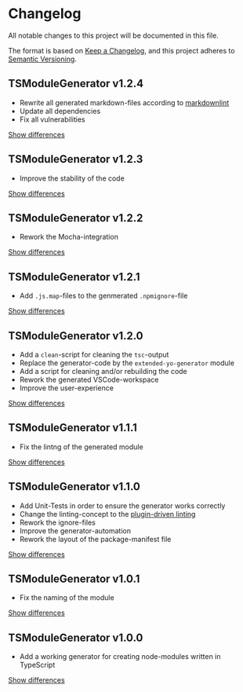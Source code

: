 # Changelog
All notable changes to this project will be documented in this file.

The format is based on [Keep a Changelog](https://keepachangelog.com/en/1.0.0/),
and this project adheres to [Semantic Versioning](https://semver.org/spec/v2.0.0.html).

## TSModuleGenerator v1.2.4
  - Rewrite all generated markdown-files according to [markdownlint](https://npmjs.org/package/markdownlint)
  - Update all dependencies
  - Fix all vulnerabilities

[Show differences](https://github.com/manuth/TSModuleGenerator/compare/v1.2.3...v1.2.4)

## TSModuleGenerator v1.2.3
  - Improve the stability of the code

[Show differences](https://github.com/manuth/TSModuleGenerator/compare/v1.2.2...v1.2.3)

## TSModuleGenerator v1.2.2
  - Rework the Mocha-integration

[Show differences](https://github.com/manuth/TSModuleGenerator/compare/v1.2.1...v1.2.2)

## TSModuleGenerator v1.2.1
  - Add `.js.map`-files to the genmerated `.npmignore`-file

[Show differences](https://github.com/manuth/TSModuleGenerator/compare/v1.2.0...v1.2.1)

## TSModuleGenerator v1.2.0
  - Add a `clean`-script for cleaning the `tsc`-output
  - Replace the generator-code by the `extended-yo-generator` module
  - Add a script for cleaning and/or rebuilding the code
  - Rework the generated VSCode-workspace
  - Improve the user-experience

[Show differences](https://github.com/manuth/TSModuleGenerator/compare/v1.1.1...v1.2.0)

## TSModuleGenerator v1.1.1
  - Fix the lintng of the generated module

[Show differences](https://github.com/manuth/TSModuleGenerator/compare/v1.1.0...v1.1.1)

## TSModuleGenerator v1.1.0
  - Add Unit-Tests in order to ensure the generator works correctly
  - Change the linting-concept to the [plugin-driven linting](https://www.npmjs.com/package/typescript-tslint-plugin)
  - Rework the ignore-files
  - Improve the generator-automation
  - Rework the layout of the package-manifest file

[Show differences](https://github.com/manuth/TSModuleGenerator/compare/v1.0.1...v1.1.0)

## TSModuleGenerator v1.0.1
  - Fix the naming of the module

[Show differences](https://github.com/manuth/TSModuleGenerator/compare/v1.0.0...v1.0.1)

## TSModuleGenerator v1.0.0
  - Add a working generator for creating node-modules written in TypeScript

[Show differences](https://github.com/manuth/TSModuleGenerator/compare/f155752d6be5ae3669b1f7bdbbcd7c7e6f3f6b2a...v1.0.0)